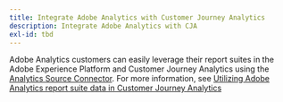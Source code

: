 ```yaml
---
title: Integrate Adobe Analytics with Customer Journey Analytics
description: Integrate Adobe Analytics with CJA
exl-id: tbd
---
```

Adobe Analytics customers can easily leverage their report suites in the Adobe Experience Platform and Customer Journey Analytics using the [Analytics Source Connector](https://experienceleague.adobe.com/docs/experience-platform/sources/connectors/adobe-applications/analytics.html?lang=en). For more information, see [Utilizing Adobe Analytics report suite data in Customer Journey Analytics](/help/getting-started/aa-data-in-cja.md)